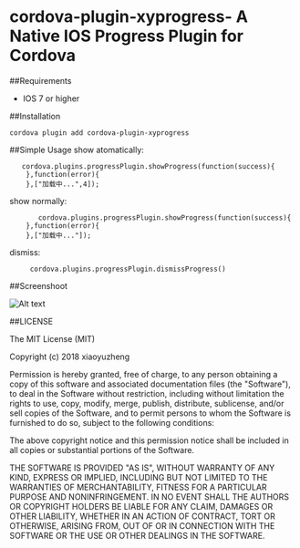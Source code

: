 # cordova-plugin-xyprogress- A Native IOS Progress Plugin for Cordova

##Requirements

 - IOS 7 or higher

##Installation

    cordova plugin add cordova-plugin-xyprogress
    
##Simple Usage
show atomatically:

       cordova.plugins.progressPlugin.showProgress(function(success){
        },function(error){
        },["加载中...",4]);

show normally:

           cordova.plugins.progressPlugin.showProgress(function(success){
        },function(error){
        },["加载中..."]);
        
 dismiss:       
     
         cordova.plugins.progressPlugin.dismissProgress()
##Screenshoot  

  ![Alt text](https://github.com/XiaoyuZheng666/progressPlugin/raw/master/Screenshots/1.png)
  
##LICENSE

The MIT License (MIT)

Copyright (c) 2018 xiaoyuzheng

Permission is hereby granted, free of charge, to any person obtaining a copy of this software and associated documentation files (the "Software"), to deal in the Software without restriction, including without limitation the rights to use, copy, modify, merge, publish, distribute, sublicense, and/or sell copies of the Software, and to permit persons to whom the Software is furnished to do so, subject to the following conditions:

The above copyright notice and this permission notice shall be included in all copies or substantial portions of the Software.

THE SOFTWARE IS PROVIDED "AS IS", WITHOUT WARRANTY OF ANY KIND, EXPRESS OR IMPLIED, INCLUDING BUT NOT LIMITED TO THE WARRANTIES OF MERCHANTABILITY, FITNESS FOR A PARTICULAR PURPOSE AND NONINFRINGEMENT. IN NO EVENT SHALL THE AUTHORS OR COPYRIGHT HOLDERS BE LIABLE FOR ANY CLAIM, DAMAGES OR OTHER LIABILITY, WHETHER IN AN ACTION OF CONTRACT, TORT OR OTHERWISE, ARISING FROM, OUT OF OR IN CONNECTION WITH THE SOFTWARE OR THE USE OR OTHER DEALINGS IN THE SOFTWARE.


   
 

    
    
